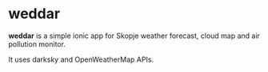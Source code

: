 # weddar

__weddar__ is a simple ionic app for Skopje weather forecast, cloud map and air pollution monitor.

It uses darksky and OpenWeatherMap APIs.

